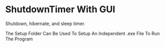 # ShutdownTimer With GUI
Shutdown, hibernate, and sleep timer.

The Setup Folder Can Be Used To Setup An Independent .exe File To Run The Program
